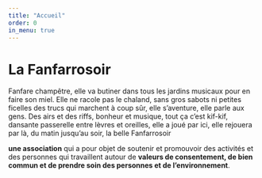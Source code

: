 ```yaml
---
title: "Accueil"
order: 0
in_menu: true
---
```

# La Fanfarrosoir

Fanfare champêtre, elle va butiner dans tous les jardins musicaux pour en faire son miel. Elle ne racole pas le chaland, sans gros sabots ni petites ficelles des trucs qui marchent à coup sûr, elle s’aventure, elle parle aux gens. Des airs et des riffs, bonheur et musique, tout ça c’est kif-kif, dansante passerelle entre lèvres et oreilles, elle a joué par ici, elle rejouera par là, du matin jusqu’au soir, la belle Fanfarrosoir






**une association** qui a pour objet de soutenir et promouvoir des activités et des personnes qui travaillent autour de **valeurs de consentement, de bien commun et de prendre soin des personnes et de l’environnement**. 